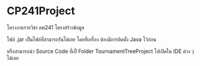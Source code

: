 # CP241Project
โครงงานรายวิชา คพ241 โครงสร้างข้อมูล


ไฟล์ .jar เป็นไฟล์ที่สามารถรันได้เลย โดยที่เครื่อง ต้องมีการติดตั้ง Java ไว้ก่อน

หรือสามารถนำ Source Code ที่เป็ Folder TournamentTreeProject ไปเปิดใน IDE ต่าง ๆ ได้เลย
